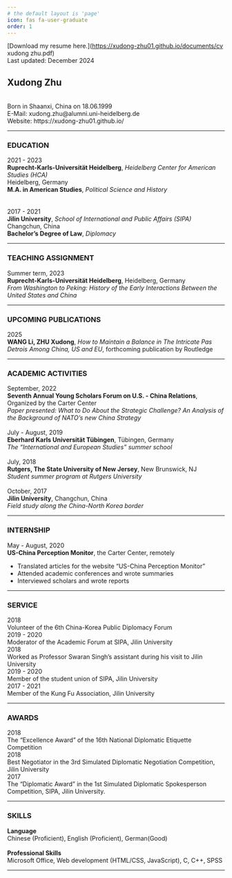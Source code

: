 ```yaml
---
# the default layout is 'page'
icon: fas fa-user-graduate
order: 1
---
```


[Download my resume here.](https://xudong-zhu01.github.io/documents/cv xudong zhu.pdf)<br>
Last updated: December 2024

## Xudong Zhu
<br>
Born in Shaanxi, China on 18.06.1999<br>
E-Mail: xudong.zhu@alumni.uni-heidelberg.de<br>
Website: https://xudong-zhu01.github.io/<br>
<hr>

### EDUCATION
2021 - 2023 <br>
**Ruprecht-Karls-Universität Heidelberg**, *Heidelberg Center for American Studies (HCA)*  <br> 
Heidelberg, Germany <br>
**M.A. in American Studies**, *Political Science and History*<br>
<br><br>
2017 - 2021 <br>
**Jilin University**, *School of International and Public Affairs (SIPA)*<br>
Changchun, China <br>
**Bachelor’s Degree of Law**, *Diplomacy* <br>
<hr>

### TEACHING ASSIGNMENT
Summer term, 2023<br>
**Ruprecht-Karls-Universität Heidelberg**, Heidelberg, Germany<br>
*From Washington to Peking: History of the Early Interactions Between the United States and China* <br>
<hr>

### UPCOMING PUBLICATIONS
2025<br>
**WANG Li, ZHU Xudong**, *How to Maintain a Balance in The Intricate Pas Detrois Among China, US and EU*, forthcoming publication by Routledge <br>
<hr>

### ACADEMIC ACTIVITIES
September, 2022<br>
**Seventh Annual Young Scholars Forum on U.S. - China Relations**, Organized by the Carter Center<br>
*Paper presented: What to Do About the Strategic Challenge? An Analysis of the Background of NATO’s new China Strategy*<br>
<br>
July - August, 2019<br>
**Eberhard Karls Universität Tübingen**, Tübingen, Germany <br>
*The “International and European Studies” summer school*<br>
<br>
July, 2018<br>
**Rutgers, The State University of New Jersey**, New Brunswick, NJ <br>
*Student summer program at Rutgers University* <br>
<br>
October, 2017 <br>
**Jilin University**, Changchun, China <br>
*Field study along the China-North Korea border* <br>
<hr>

### INTERNSHIP
May - August, 2020 <br>
**US-China Perception Monitor**, the Carter Center, remotely <br>
- Translated articles for the website “US-China Perception Monitor” <br>
-  Attended academic conferences and wrote summaries <br>
- Interviewed scholars and wrote reports <br>
<hr>

### SERVICE
2018<br>
Volunteer of the 6th China-Korea Public Diplomacy Forum <br>
2019 - 2020<br>
Moderator of the Academic Forum at SIPA, Jilin University <br>
2018<br>
Worked as Professor Swaran Singh’s assistant during his visit to Jilin University <br> 
2019 - 2020<br>
Member of the student union of SIPA, Jilin University <br>
2017 - 2021<br>
Member of the Kung Fu Association, Jilin University <br>
<hr>

### AWARDS
2018<br>
The “Excellence Award” of the 16th National Diplomatic Etiquette Competition<br>
2018<br>
Best Negotiator in the 3rd Simulated Diplomatic Negotiation Competition, Jilin University<br> 
2017<br>
The “Diplomatic Award” in the 1st Simulated Diplomatic Spokesperson Competition, SIPA, Jilin University.<br>
<hr>

### SKILLS
**Language** <br>
Chinese (Proficient), English (Proficient), German(Good)
<br><br>
**Professional Skills** <br>
Microsoft Office, Web development (HTML/CSS, JavaScript), C, C++, SPSS
<br>
<hr>
